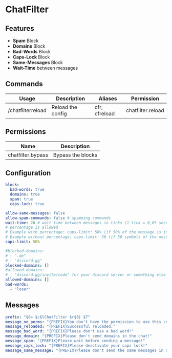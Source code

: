 # ChatFilter

## Features
- **Spam** Block
- **Domains** Block
- **Bad-Words** Block
- **Caps-Lock** Block
- **Same-Messages** Block
- **Wait-Time** between messages

## Commands
| Usage             | Description       | Aliases       | Permission        |
|-------------------|-------------------|---------------|-------------------|
| /chatfilterreload | Reload the config | cfr, cfreload | chatfilter.reload |

## Permissions
| Name              | Description       |
|-------------------|-------------------|
| chatfilter.bypass | Bypass the blocks |

## Configuration
```yaml
block:
  bad-words: true
  domains: true
  spam: true
  caps-lock: true

allow-same-messages: false
allow-spam-commands: false # spamming commands
wait-time: 20 # wait time between messages in ticks (1 tick = 0,05 seconds | 20 ticks = 1 second)
# percentage is allowed
# Example with percentage: caps-limit: 50% (if 50% of the message is in caps the player will be warned)
# Example without percentage: caps-limit: 50 (if 50 symbols of the message are in caps the player will be warned)
caps-limit: 50%

#blocked-domains:
# - ".de"
# - "discord.gg"
blocked-domains: []
#allowed-domains:
# - "discord.gg/invite/code" for your discord server or something else
allowed-domains: []
bad-words:
  - "loser"
```

## Messages
```yaml
prefix: "§8» §c§lChatFilter §r§8| §7"
message_no_perms: "{PREFIX}You don't have the permission to use this command!"
message_reloaded: "{PREFIX}Successful reloaded."
message_bad_word: "{PREFIX}Please don't use a bad word!"
message_domain: "{PREFIX}Please don't send domains in the chat!"
message_spam: "{PREFIX}Please wait before sending a message!"
message_caps_lock: "{PREFIX}Please deactivate your caps lock!"
message_same_message: "{PREFIX}Please don't send the same messages in a row!"
```
